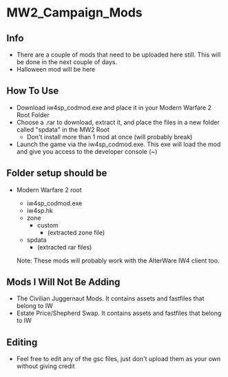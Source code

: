 # MW2_Campaign_Mods

## Info
- There are a couple of mods that need to be uploaded here still. This will be done in the next couple of days.
- Halloween mod will be here

## How To Use
- Download iw4sp_codmod.exe and place it in your Modern Warfare 2 Root Folder
- Choose a .rar to download, extract it, and place the files in a new folder called "spdata" in the MW2 Root
  - Don't install more than 1 mod at once (will probably break)
- Launch the game via the iw4sp_codmod.exe. This exe will load the mod and give you access to the developer console (~)

## Folder setup should be
- Modern Warfare 2 root
  - iw4sp_codmod.exe
  - iw4sp.hk
  - zone
    - custom
      - (extracted zone file)
  - spdata
    - (extracted rar files)

  Note: These mods will probably work with the AlterWare IW4 client too.
## Mods I Will Not Be Adding
- The Civilian Juggernaut Mods. It contains assets and fastfiles that belong to IW
- Estate Price/Shepherd Swap. It contains assets and fastfiles that belong to IW
    
## Editing
- Feel free to edit any of the gsc files, just don't upload them as your own without giving credit
